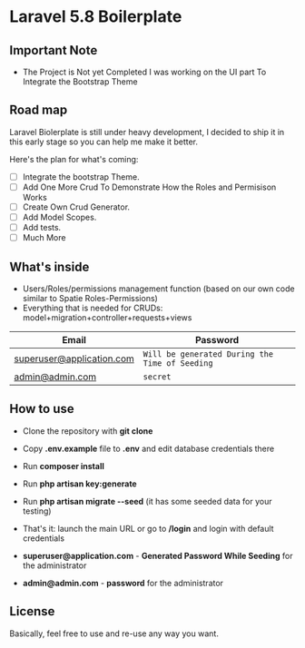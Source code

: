 # Laravel 5.8  Boilerplate

## Important Note

- The Project is Not yet Completed I was working on the UI part To Integrate the Bootstrap Theme

## Road map

Laravel Biolerplate  is still under heavy development, I decided to ship it in this early stage so you can help me make it better.

Here's the plan for what's coming:

- [ ] Integrate the bootstrap Theme.
- [ ] Add One More Crud To Demonstrate How the Roles and Permisison Works
- [ ] Create Own Crud Generator.
- [ ] Add Model Scopes.
- [ ] Add tests.
- [ ] Much More

## What's inside

- Users/Roles/permissions management function (based on our own code similar to Spatie Roles-Permissions)
- Everything that is needed for CRUDs: model+migration+controller+requests+views

| Email | Password |
| ------ | ------ |
| superuser@application.com | ``` Will be generated During the Time of Seeding  ``` |
| admin@admin.com | ``` secret ``` |

## How to use

- Clone the repository with __git clone__
- Copy __.env.example__ file to __.env__ and edit database credentials there
- Run __composer install__
- Run __php artisan key:generate__
- Run __php artisan migrate --seed__ (it has some seeded data for your testing)
- That's it: launch the main URL or go to __/login__ and login with default credentials

-   __superuser@application.com__ - __Generated Password While Seeding__  for the administrator
-  __admin@admin.com__ - __password__  for the administrator


## License

Basically, feel free to use and re-use any way you want.
